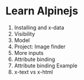 # Learn Alpinejs

1. Installing and x-data
2. Visibility
3. Model
4. Project: Image finder
5. More inputs
6. Attribute binding
7. Attribute binding Example
8. x-text vs x-html

